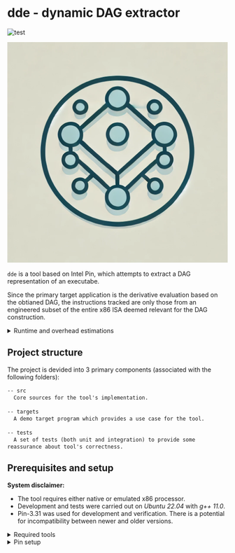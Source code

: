 # dde - dynamic DAG extractor

<div align="left">

![test](https://github.com/hidal00p/dde/actions/workflows/test.yml/badge.svg)

</div>

![DAG by DALLE](.github/dalle-dag.png)

`dde` is a tool based on Intel Pin, which attempts to extract a DAG representation
of an executabe.

Since the primary target application is the derivative evaluation based on the obtianed DAG,
the instructions tracked are only those from an engineered subset of the entire x86 ISA deemed
relevant for the DAG construction.

<details>
  <summary>Runtime and overhead estimations</summary>

```text
Test               Max [ms]    Min [ms]    Mean [ms]    Total [ms]    Latency of first run [%]  Overhead [dde / raw]
---------------  ----------  ----------  -----------  ------------  --------------------------  ----------------------
mul                0.000397    1.9e-05   2.17061e-05      0.217039                        0.18  -
mul dde            0.582912    0.009716  0.0104572      104.562                           0.56  511
add                0.003472    1.9e-05   2.30744e-05      0.230721                        1.5   -
add dde            0.278239    0.009635  0.0102653      102.643                           0.27  507
sub                0.000388    2e-05     2.23188e-05      0.223166                        0.17  -
sub dde            0.183274    0.009777  0.0105846      105.836                           0.17  488
div                6.2e-05     2e-05     2.26752e-05      0.226729                        0.03  -
div dde            0.182987    0.009662  0.0102604      102.593                           0.18  483
sin                0.001739    3.5e-05   4.0124e-05       0.4012                          0.43  -
sin dde            0.185833    0.007373  0.00781787      78.1709                          0.24  210
compound           0.001273    7.9e-05   8.56864e-05      0.856778                        0.15  -
compound dde       0.287404    0.038859  0.0407766      407.726                           0.07  491
compound_sa        0.003531    8.4e-05   8.81544e-05      0.881456                        0.4   -
compound_sa dde    0.224431    0.03944   0.042315       423.108                           0.05  469
```
</details>


## Project structure

The project is devided into 3 primary components (associated with the following folders):

```
-- src
  Core sources for the tool's implementation.

-- targets
  A demo target program which provides a use case for the tool.

-- tests
  A set of tests (both unit and integration) to provide some reassurance about tool's correctness.
```


## Prerequisites and setup

**System disclaimer:**

- The tool requires either native or emulated x86 processor.
- Development and tests were carried out on *Ubuntu 22.04* with *g++ 11.0*.
- Pin-3.31 was used for development and verification. There is a potential for incompatibility between newer and older versions.

<details>
  <summary>Required tools</summary>

- GNU Make
- GNU C++ compiler
- Properly setup Intel Pin Environement

Both GNU make and the compilation stack can be installed on the Linux-based system using the following commands:

```bash
sudo apt-get update
sudo apt-get install build-essential
```

To verify that the tools are now available to you execute this command:

```bash
make --version
g++ --version
```

</details>

<details>
  <summary>Pin setup</summary>

This setup is only valid for Linux.

- Grab Intel Pin from [here](https://software.intel.com/sites/landingpage/pintool/downloads/pin-external-3.31-98869-gfa6f126a8-gcc-linux.tar.gz).

```bash
# Load the file into a current directory
wget https://software.intel.com/sites/landingpage/pintool/downloads/pin-external-3.31-98869-gfa6f126a8-gcc-linux.tar.gz
```

- Extract the downloaded file into the directory of your choosing.

```bash
tar -xf <pin-tar-file-name>
```

- Define an infrastructure critical environment variable.

```bash
export PIN_ROOT=$(pwd)/<pin-dir> 
```

- Append this variable to the path.

```bash
export PATH=$(PATH):$(PIN_ROOT)
```

- Tip - add both of the above commands to your `.bashrc`, save it, and source it for the changes to take action.
- Run the following set of commands to build the entire project and launch a test run.

```bash
# First build
make

# Run the test case
pin -t src/obj-intel64/dde.so -- targets/main.exe
```

- If you get a successful build and a set of solutions printed out to your screen congratulations you are good to go!
</details>
